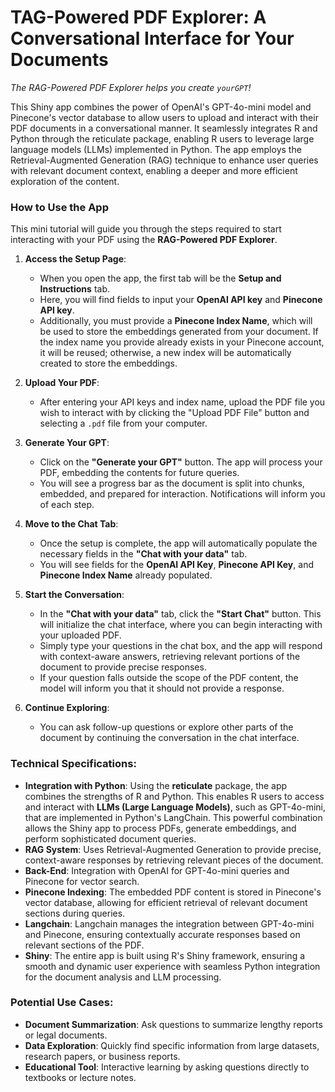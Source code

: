 # TAG-Powered PDF Explorer: A Conversational Interface for Your Documents

_The RAG-Powered PDF Explorer helps you create `yourGPT`!_

This Shiny app combines the power of OpenAI's GPT-4o-mini model and Pinecone's vector database to allow users to upload and interact with their PDF documents in a conversational manner. It seamlessly integrates R and Python through the reticulate package, enabling R users to leverage large language models (LLMs) implemented in Python. The app employs the Retrieval-Augmented Generation (RAG) technique to enhance user queries with relevant document context, enabling a deeper and more efficient exploration of the content.

### How to Use the App

This mini tutorial will guide you through the steps required to start interacting with your PDF using the **RAG-Powered PDF Explorer**.

1. **Access the Setup Page**:
   - When you open the app, the first tab will be the **Setup and Instructions** tab. 
   - Here, you will find fields to input your **OpenAI API key** and **Pinecone API key**. 
   - Additionally, you must provide a **Pinecone Index Name**, which will be used to store the embeddings generated from your document. If the index name you provide already exists in your Pinecone account, it will be reused; otherwise, a new index will be automatically created to store the embeddings.
   
   
2. **Upload Your PDF**:
   - After entering your API keys and index name, upload the PDF file you wish to interact with by clicking the "Upload PDF File" button and selecting a `.pdf` file from your computer.

3. **Generate Your GPT**:
   - Click on the **"Generate your GPT"** button. The app will process your PDF, embedding the contents for future queries.
   - You will see a progress bar as the document is split into chunks, embedded, and prepared for interaction. Notifications will inform you of each step.

4. **Move to the Chat Tab**:
   - Once the setup is complete, the app will automatically populate the necessary fields in the **"Chat with your data"** tab.
   - You will see fields for the **OpenAI API Key**, **Pinecone API Key**, and **Pinecone Index Name** already populated.

5. **Start the Conversation**:
   - In the **"Chat with your data"** tab, click the **"Start Chat"** button. This will initialize the chat interface, where you can begin interacting with your uploaded PDF.
   - Simply type your questions in the chat box, and the app will respond with context-aware answers, retrieving relevant portions of the document to provide precise responses.
   - If your question falls outside the scope of the PDF content, the model will inform you that it should not provide a response.

6. **Continue Exploring**:
   - You can ask follow-up questions or explore other parts of the document by continuing the conversation in the chat interface.

### Technical Specifications:

- **Integration with Python**: Using the **reticulate** package, the app combines the strengths of R and Python. This enables R users to access and interact with **LLMs (Large Language Models)**, such as GPT-4o-mini, that are implemented in Python's LangChain. This powerful combination allows the Shiny app to process PDFs, generate embeddings, and perform sophisticated document queries.
- **RAG System**: Uses Retrieval-Augmented Generation to provide precise, context-aware responses by retrieving relevant pieces of the document.
- **Back-End**: Integration with OpenAI for GPT-4o-mini queries and Pinecone for vector search.
- **Pinecone Indexing**: The embedded PDF content is stored in Pinecone's vector database, allowing for efficient retrieval of relevant document sections during queries.
- **Langchain**: Langchain manages the integration between GPT-4o-mini and Pinecone, ensuring contextually accurate responses based on relevant sections of the PDF.
- **Shiny**: The entire app is built using R's Shiny framework, ensuring a smooth and dynamic user experience with seamless Python integration for the document analysis and LLM processing.


### Potential Use Cases:

- **Document Summarization**: Ask questions to summarize lengthy reports or legal documents.
- **Data Exploration**: Quickly find specific information from large datasets, research papers, or business reports.
- **Educational Tool**: Interactive learning by asking questions directly to textbooks or lecture notes.
